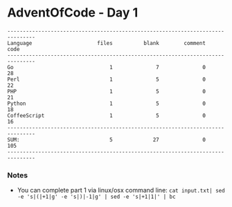 # AdventOfCode - Day 1

```
-------------------------------------------------------------------------------
Language                     files          blank        comment           code
-------------------------------------------------------------------------------
Go                               1              7              0             28
Perl                             1              5              0             22
PHP                              1              5              0             21
Python                           1              5              0             18
CoffeeScript                     1              5              0             16
-------------------------------------------------------------------------------
SUM:                             5             27              0            105
-------------------------------------------------------------------------------
```

### Notes

* You can complete part 1 via linux/osx command line: `cat input.txt| sed -e 's|(|+1|g' -e 's|)|-1|g' | sed -e 's|+1|1|' | bc`
